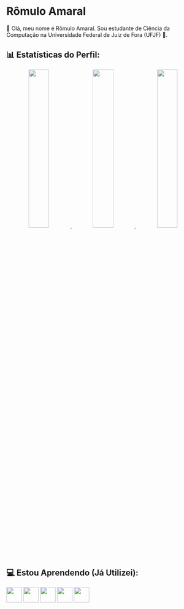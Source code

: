 # Rômulo Amaral
👋 Olá, meu nome é Rômulo Amaral. Sou estudante de Ciência da Computação na Universidade Federal de Juiz de Fora (UFJF) 🧠. 
## 📊 Estatísticas do Perfil:
<div align="center" >
<a href="https://github.com/RomuloAmaral32">
    
<img src="https://github-profile-summary-cards.vercel.app/api/cards/stats?username=RomuloAmaral32&theme=2077" width="32.5%">
<img src="https://github-profile-summary-cards.vercel.app/api/cards/repos-per-language?username=RomuloAmaral32&theme=2077" width="32.5%">
<img src="https://github-profile-summary-cards.vercel.app/api/cards/most-commit-language?username=RomuloAmaral32&theme=2077" width="32.5%">
    
</a>
</div>

## 💻 Estou Aprendendo (Já Utilizei):
<img loading="lazy" src="https://cdn.jsdelivr.net/gh/devicons/devicon@latest/icons/cplusplus/cplusplus-original.svg" width="40" height="40"/> <img loading="lazy" src="https://cdn.jsdelivr.net/gh/devicons/devicon@latest/icons/html5/html5-original.svg" width="40" height="40"/> <img loading="lazy" src="https://cdn.jsdelivr.net/gh/devicons/devicon@latest/icons/css3/css3-original.svg" width="40" height="40"/> <img loading="lazy" src="https://cdn.jsdelivr.net/gh/devicons/devicon@latest/icons/javascript/javascript-original.svg" width="40" height="40"/> <img loading="lazy" src="https://cdn.jsdelivr.net/gh/devicons/devicon@latest/icons/python/python-original.svg" width="40" height="40"/>

